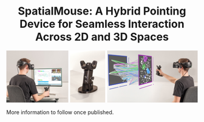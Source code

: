 
<h1 align="center">
  SpatialMouse: A Hybrid Pointing Device for Seamless Interaction Across 2D and 3D Spaces
</h1>

![The SpatialMouse](/figures/teaser.jpg?raw=true) 

More information to follow once published.

